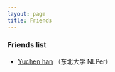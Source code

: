 ```yaml
---
layout: page
title: Friends 
---
```

### Friends list
 - [Yuchen han](https://hannlp.github.io/) （东北大学 NLPer）

